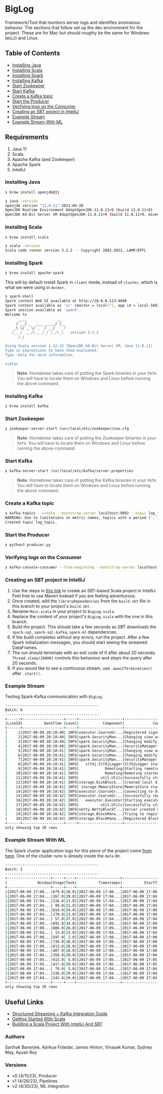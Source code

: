 # BigLog

Framework/Tool that monitors server logs and identifies anomalous behavior. The sections that follow set up the dev environment for the project. These are for Mac but should roughly be the same for Windows (`WSL2`) and Linux.

## Table of Contents

* [Installing Java](#installing-java)
* [Installing Scala](#installing-scala)
* [Installing Spark](#installing-spark)
* [Installing Kafka](#installing-kafka)
* [Start Zookeeper](#start-zookeeper)
* [Start Kafka](#start-kafka)
* [Create a Kafka topic](#create-a-kafka-topic)
* [Start the Producer](#start-the-producer)
* [Verifying logs on the Consumer](#verifying-logs-on-the-consumer)
* [Creating an SBT project in IntelliJ](#creating-an-sbt-project-in-intellij)
* [Example Stream](#example-stream)
* [Example Stream With ML](#example-stream-with-ml)

## Requirements

1. Java 11
2. Scala
3. Apache Kafka (and Zookeeper)
4. Apache Spark
5. IntelliJ

### Installing Java

```bash
❯ brew install openjdk@11
```

```bash
❯ java -version
openjdk version "11.0.11" 2021-04-20
OpenJDK Runtime Environment AdoptOpenJDK-11.0.11+9 (build 11.0.11+9)
OpenJDK 64-Bit Server VM AdoptOpenJDK-11.0.11+9 (build 11.0.11+9, mixed mode)
```

### Installing Scala

```bash
❯ brew install scala
```

```bash
❯ scala -version
Scala code runner version 3.2.2 -- Copyright 2002-2023, LAMP/EPFL
```

### Installing Spark

```bash
❯ brew install apache-spark
```

This will by default install Spark in `client` mode, instead of `cluster`, which is what we were using in `docker`.

```bash
❯ spark-shell
Spark context Web UI available at http://10.0.0.113:4040
Spark context available as 'sc' (master = local[*], app id = local-1682092096819).
Spark session available as 'spark'.
Welcome to
      ____              __
     / __/__  ___ _____/ /__
    _\ \/ _ \/ _ `/ __/  '_/
   /___/ .__/\_,_/_/ /_/\_\   version 3.3.2
      /_/

Using Scala version 2.12.15 (OpenJDK 64-Bit Server VM, Java 11.0.11)
Type in expressions to have them evaluated.
Type :help for more information.

scala>
```
> __Note__: Homebrew takes care of putting the Spark binaries in your `PATH`. You will have to locate them on Windows and Linux before running the above command.

### Installing Kafka

```bash
❯ brew install kafka
```

### Start Zookeeper

```bash
❯ zookeeper-server-start /usr/local/etc/zookeeper/zoo.cfg
```
> __Note__: Homebrew takes care of putting the Zookeeper binaries in your `PATH`. You will have to locate them on Windows and Linux before running the above command.

### Start Kafka

```bash
❯ kafka-server-start /usr/local/etc/kafka/server.properties
```
> __Note__: Homebrew takes care of putting the Kafka binaries in your `PATH`. You will have to locate them on Windows and Linux before running the above command.

### Create a Kafka topic

```bash
❯ kafka-topics --create --bootstrap-server localhost:9092 --topic log_topic
WARNING: Due to limitations in metric names, topics with a period ('.') or underscore ('_') could collide. To avoid issues it is best to use either, but not both.
Created topic log_topic.
```

### Start the Producer

```bash
❯ python3 producer.py
```

### Verifying logs on the Consumer

```bash
❯ kafka-console-consumer --from-beginning --bootstrap-server localhost:9092 --topic log_topic
```

### Creating an SBT project in IntelliJ

1. Use the steps in [this link](https://docs.scala-lang.org/getting-started/intellij-track/building-a-scala-project-with-intellij-and-sbt.html) to create an SBT-based Scala project in IntelliJ. Feel free to use Maven instead if you are feeling adventurous.
2. Once created, add the `libraryDependencies` from the `build.sbt` file in this branch to your project's `build.sbt`.
3. Rename `Main.scala` in your project to `BigLog.scala`.
4. Replace the content of your project's `BigLog.scala` with the one in this branch.
5. Build the project. This should take a few seconds as SBT downloads the `spark-sql`, `spark-sql-kafka`, `spark-ml` dependencies.
6. If the build completes without any errors, run the project. After a few Spark initialization messages, you should start seeing the streamed DataFrames.
7. The run should terminate with an exit code of 0 after about 20 seconds. `Thread.sleep(20000)` controls this behaviour and stops the query after 20 seconds.
8. If you would like to see a continuous stream, use `.awaitTermination()` after `.start()`.

### Example Stream

Testing Spark-Kafka communication with `BigLog`.

```bash
-------------------------------------------
Batch: 0
-------------------------------------------
+------+-------------------+-----+--------------------+--------------------+
|LineId|          DateTime |Level|           Component|             Content|
+------+-------------------+-----+--------------------+--------------------+
|     1|2017-06-09 20:10:40| INFO|executor.CoarseGr...|Registered signal...|
|     2|2017-06-09 20:10:40| INFO|spark.SecurityMan...|Changing view acl...|
|     3|2017-06-09 20:10:40| INFO|spark.SecurityMan...|Changing modify a...|
|     4|2017-06-09 20:10:40| INFO|spark.SecurityMan...|SecurityManager: ...|
|     5|2017-06-09 20:10:41| INFO|spark.SecurityMan...|Changing view acl...|
|     6|2017-06-09 20:10:41| INFO|spark.SecurityMan...|Changing modify a...|
|     7|2017-06-09 20:10:41| INFO|spark.SecurityMan...|SecurityManager: ...|
|     8|2017-06-09 20:10:41| INFO|   slf4j.Slf4jLogger|Slf4jLogger start...|
|     9|2017-06-09 20:10:41| INFO|            Remoting|Starting remoting\n |
|    10|2017-06-09 20:10:41| INFO|            Remoting|Remoting started;...|
|    11|2017-06-09 20:10:41| INFO|          util.Utils|Successfully star...|
|    12|2017-06-09 20:10:41| INFO|storage.DiskBlock...|Created local dir...|
|    13|2017-06-09 20:10:41| INFO| storage.MemoryStore|MemoryStore start...|
|    14|2017-06-09 20:10:42| INFO|executor.CoarseGr...|Connecting to dri...|
|    15|2017-06-09 20:10:42| INFO|executor.CoarseGr...|Successfully regi...|
|    16|2017-06-09 20:10:42| INFO|   executor.Executor|Starting executor...|
|    17|2017-06-09 20:10:42| INFO|          util.Utils|Successfully star...|
|    18|2017-06-09 20:10:42| INFO|netty.NettyBlockT...|Server created on...|
|    19|2017-06-09 20:10:42| INFO|storage.BlockMana...|Trying to registe...|
|    20|2017-06-09 20:10:42| INFO|storage.BlockMana...|Registered BlockM...|
+------+-------------------+-----+--------------------+--------------------+
only showing top 20 rows
```

### Example Stream With ML

The Spark cluster application logs for this piece of the project come [from here](https://zenodo.org/record/3227177#.ZE7plS3ML0o). One of the cluster runs is already inside the `data` dir.

```bash
-------------------------------------------
Batch: 2
-------------------------------------------
+--------------------+-----+----+--------------------+-------------------+-------------------+--------+-------+----------------+
|              Window|Stage|Task|          Timestamps|          StartTime|            EndTime|Duration|Outlier|PredictedOutlier|
+--------------------+-----+----+--------------------+-------------------+-------------------+--------+-------+----------------+
|{2017-06-09 17:08...|679.0|10.0|[2017-06-09 17:08...|2017-06-09 17:08:58|2017-06-09 17:08:59|     1.0|   true|            true|
|{2017-06-09 17:04...|267.0|29.0|[2017-06-09 17:04...|2017-06-09 17:04:37|2017-06-09 17:04:37|     0.0|  false|           false|
|{2017-06-09 17:04...|216.0|13.0|[2017-06-09 17:04...|2017-06-09 17:04:31|2017-06-09 17:04:31|     0.0|  false|           false|
|{2017-06-09 17:04...| 99.0|21.0|[2017-06-09 17:04...|2017-06-09 17:04:13|2017-06-09 17:04:13|     0.0|  false|           false|
|{2017-06-09 17:09...|814.0|34.0|[2017-06-09 17:09...|2017-06-09 17:09:14|2017-06-09 17:09:14|     0.0|  false|           false|
|{2017-06-09 17:04...|170.0|13.0|[2017-06-09 17:04...|2017-06-09 17:04:25|2017-06-09 17:04:25|     0.0|  false|           false|
|{2017-06-09 17:04...| 57.0|37.0|[2017-06-09 17:04...|2017-06-09 17:04:08|2017-06-09 17:04:08|     0.0|  false|           false|
|{2017-06-09 17:09...|691.0|34.0|[2017-06-09 17:09...|2017-06-09 17:09:00|2017-06-09 17:09:00|     0.0|  false|           false|
|{2017-06-09 17:09...|806.0|26.0|[2017-06-09 17:09...|2017-06-09 17:09:13|2017-06-09 17:09:13|     0.0|  false|           false|
|{2017-06-09 17:04...| 13.0|13.0|[2017-06-09 17:04...|2017-06-09 17:04:01|2017-06-09 17:04:01|     0.0|  false|           false|
|{2017-06-09 17:08...|597.0| 2.0|[2017-06-09 17:08...|2017-06-09 17:08:49|2017-06-09 17:08:49|     0.0|  false|           false|
|{2017-06-09 17:09...|730.0|18.0|[2017-06-09 17:09...|2017-06-09 17:09:04|2017-06-09 17:09:04|     0.0|  false|           false|
|{2017-06-09 17:09...|813.0|26.0|[2017-06-09 17:09...|2017-06-09 17:09:13|2017-06-09 17:09:14|     1.0|   true|            true|
|{2017-06-09 17:08...|487.0|18.0|[2017-06-09 17:08...|2017-06-09 17:08:36|2017-06-09 17:08:36|     0.0|  false|           false|
|{2017-06-09 17:04...|350.0|29.0|[2017-06-09 17:04...|2017-06-09 17:04:46|2017-06-09 17:04:47|     1.0|   true|            true|
|{2017-06-09 17:05...|413.0| 5.0|[2017-06-09 17:05...|2017-06-09 17:05:02|2017-06-09 17:05:02|     0.0|  false|           false|
|{2017-06-09 17:05...|417.0|29.0|[2017-06-09 17:05...|2017-06-09 17:05:03|2017-06-09 17:05:03|     0.0|  false|           false|
|{2017-06-09 17:04...| 79.0| 5.0|[2017-06-09 17:04...|2017-06-09 17:04:11|2017-06-09 17:04:11|     0.0|  false|           false|
|{2017-06-09 17:04...|236.0|29.0|[2017-06-09 17:04...|2017-06-09 17:04:33|2017-06-09 17:04:33|     0.0|  false|           false|
|{2017-06-09 17:04...|142.0|29.0|[2017-06-09 17:04...|2017-06-09 17:04:20|2017-06-09 17:04:20|     0.0|  false|           false|
+--------------------+-----+----+--------------------+-------------------+-------------------+--------+-------+----------------+
only showing top 20 rows
```

## Useful Links

- [Structured Streaming + Kafka Integration Guide](https://spark.apache.org/docs/latest/structured-streaming-kafka-integration.html)
- [Getting Started With Scala](https://docs.scala-lang.org/getting-started/index.html)
- [Building a Scala Project With IntelliJ And SBT](https://docs.scala-lang.org/getting-started/intellij-track/building-a-scala-project-with-intellij-and-sbt.html)

### Authors

Sarthak Banerjee, Ajinkya Fotedar, James Hinton, Vinayak Kumar, Sydney May, Ayush Roy

### Versions

- v0 (4/11/23), Producer
- v1 (4/26/23), Pipelines
- v2 (4/30/23), ML Integration
